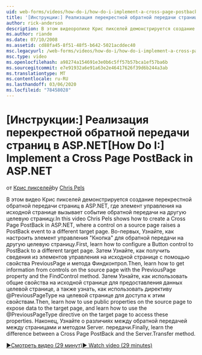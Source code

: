 ```yaml
---
uid: web-forms/videos/how-do-i/how-do-i-implement-a-cross-page-postback-in-aspnet
title: '[Инструкции:] Реализация перекрестной обратной передачи страниц в ASP.NET | Документация Майкрософт'
author: rick-anderson
description: В этом видеоролике Крис пикселей демонстрируется создание перекрестной обратной передачи страниц в ASP.NET, где элемент управления на исходной странице вызывает событие обратной передачи в другой целевой объект...
ms.author: riande
ms.date: 07/10/2008
ms.assetid: cd88fa45-8f51-48f5-b642-5021acddec40
msc.legacyurl: /web-forms/videos/how-do-i/how-do-i-implement-a-cross-page-postback-in-aspnet
msc.type: video
ms.openlocfilehash: a98274a154691e3e0b6c5ff57b57bca1ef57ba6b
ms.sourcegitcommit: e7e91932a6e91a63e2e46417626f39d6b244a3ab
ms.translationtype: MT
ms.contentlocale: ru-RU
ms.lasthandoff: 03/06/2020
ms.locfileid: "78458028"
---
```

# <a name="how-do-i-implement-a-cross-page-postback-in-aspnet"></a><span data-ttu-id="8b09d-103">[Инструкции:] Реализация перекрестной обратной передачи страниц в ASP.NET</span><span class="sxs-lookup"><span data-stu-id="8b09d-103">[How Do I:] Implement a Cross Page PostBack in ASP.NET</span></span>

<span data-ttu-id="8b09d-104">от [Крис пикселей](https://twitter.com/chrispels)</span><span class="sxs-lookup"><span data-stu-id="8b09d-104">by [Chris Pels](https://twitter.com/chrispels)</span></span>

<span data-ttu-id="8b09d-105">В этом видео Крис пикселей демонстрируется создание перекрестной обратной передачи страниц в ASP.NET, где элемент управления на исходной странице вызывает событие обратной передачи на другую целевую страницу.</span><span class="sxs-lookup"><span data-stu-id="8b09d-105">In this video Chris Pels shows how to create a Cross Page PostBack in ASP.NET, where a control on a source page raises a PostBack event to a different target page.</span></span> <span data-ttu-id="8b09d-106">Во-первых, Узнайте, как настроить элемент управления "Кнопка" для обратной передачи на другую целевую страницу.</span><span class="sxs-lookup"><span data-stu-id="8b09d-106">First, learn how to configure a Button control to PostBack to a different target page.</span></span> <span data-ttu-id="8b09d-107">Затем Узнайте, как получить сведения из элементов управления на исходной странице с помощью свойства PreviousPage и метода Финдконтрол.</span><span class="sxs-lookup"><span data-stu-id="8b09d-107">Then, learn how to get information from controls on the source page with the PreviousPage property and the FindControl method.</span></span> <span data-ttu-id="8b09d-108">Затем Узнайте, как использовать общие свойства на исходной странице для предоставления данных целевой странице, а также узнать, как использовать директиву @PreviousPageType на целевой странице для доступа к этим свойствам.</span><span class="sxs-lookup"><span data-stu-id="8b09d-108">Then, learn how to use public properties on the source page to expose data to the target page, and learn how to use the @PreviousPageType directive on the target page to access these properties.</span></span> <span data-ttu-id="8b09d-109">Наконец, Узнайте о различиях между обратной передачей между страницами и методом Server. передачи.</span><span class="sxs-lookup"><span data-stu-id="8b09d-109">Finally, learn the difference between a Cross Page PostBack and the Server.Transfer method.</span></span>

[<span data-ttu-id="8b09d-110">&#9654;Смотреть видео (29 минут)</span><span class="sxs-lookup"><span data-stu-id="8b09d-110">&#9654; Watch video (29 minutes)</span></span>](https://channel9.msdn.com/Blogs/ASP-NET-Site-Videos/how-do-i-implement-a-cross-page-postback-in-aspnet)
